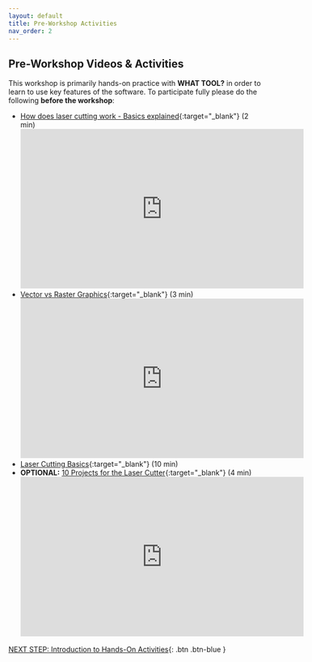```yaml
---
layout: default
title: Pre-Workshop Activities
nav_order: 2
---
```


## Pre-Workshop Videos & Activities
This workshop is primarily hands-on practice with **WHAT TOOL?** in order to learn to use key features of the software. To participate fully please do the following **before the workshop**:

-   [How does laser cutting work - Basics explained](https://www.youtube.com/watch?v=SIjUVCho_xU){:target="_blank"} (2 min)<br>
    <iframe width="560" height="315" src="https://www.youtube.com/embed/SIjUVCho_xU" title="YouTube video player" frameborder="0" allow="accelerometer; autoplay; clipboard-write; encrypted-media; gyroscope; picture-in-picture" allowfullscreen></iframe>
-   [Vector vs Raster Graphics](https://www.youtube.com/watch?v=p2thSkOa_Xg){:target="_blank"} (3 min)<br>
    <iframe width="560" height="315" src="https://www.youtube.com/embed/p2thSkOa_Xg" title="YouTube video player" frameborder="0" allow="accelerometer; autoplay; clipboard-write; encrypted-media; gyroscope; picture-in-picture" allowfullscreen></iframe>
-   [Laser Cutting Basics](https://www.instructables.com/id/Laser-Cutting-Basics/){:target="_blank"} (10 min)
-   **OPTIONAL:** [10 Projects for the Laser Cutter](https://www.youtube.com/watch?v=vHgqBYTj67U){:target="_blank"} (4 min)<br>
    <iframe width="560" height="315" src="https://www.youtube.com/embed/vHgqBYTj67U" title="YouTube video player" frameborder="0" allow="accelerometer; autoplay; clipboard-write; encrypted-media; gyroscope; picture-in-picture" allowfullscreen></iframe>

[NEXT STEP: Introduction to Hands-On Activities](activities-intro.html){: .btn .btn-blue }
